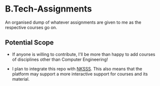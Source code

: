 # B.Tech-Assignments

An organised dump of whatever assignments are given to me as the respective courses go on.

## Potential Scope

- If anyone is willing to contribute, I'll be more than happy to add courses of disciplines other than Computer Engineering!

- I plan to integrate this repo with [NKSSS](https://github.com/NIT-KKR-Student-Support-System "A platform to help NIT KKR's students academically").
This also means that the platform may support a more interactive support for courses and its material.
